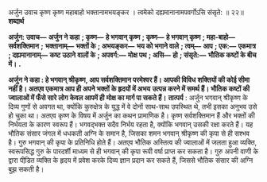 अर्जुन उवाच कृष्ण कृष्ण महाबाहो भक्तानामभयङ्कर । त्वमेको दह्यमानानामपवर्गोऽसि संसृते: ॥ २२॥ **शब्दार्थ** 

**अर्जुन: उवाच—** **अर्जुन ने कहा** **; कृष्ण—** **हे भगवान् कृष्ण** **; कृष्ण—** **हे भगवान् कृष्ण** **; महा-बाहो—** **सर्वशक्तिमान** **;** **भक्तानाम्—** **भक्तों के** **; अभयङ्कर—** **भय को भगाने वाले** **; त्वम्—** **आप** **; एक:—** **एकमात्र** **; दह्यमानानाम्—** **कष्ट उठाने** **वालों के** **; अपवर्ग:—** **मोक्ष पथ** **; असि—** **हो** **; संसृते:—** **भौतिक कष्टों के बीच में।** **.** 

**अर्जुन ने कहा : हे भगवान् श्रीकृष्ण, आप सर्वशक्तिमान परमेश्वर हैं। आपकी विविध** **शक्तियों की कोई सीमा नहीं है। अतएव एकमात्र आप ही अपने भक्तों के हृदयों में अभय** **उत्पन्न करने में समर्थ हैं। भौतिक कष्टों की ज्वालाओं में फँसे सारे लोग केवल आपमें ही** **मोक्ष का मार्ग पा सकते हैं।** **तात्पर्य** : अर्जुन भगवान् श्रीकृष्ण के दिव्य गुणों से अवगत था, क्योंकि कुरुक्षेत्र के युद्ध में वे दोनों साथ-साथ उपस्थित थे, तभी इसका अनुभव उसे हो चुका था। अतएव कृष्ण के विषय में अर्जुन का कथन प्रामाणिक है। कृष्ण सर्वशक्तिमान हैं और भक्तों की निर्भयता के कारण स्वरूप हैं। भगवद्भक्त सदैव निर्भय रहता है, क्योंकि भगवान् उसकी रक्षा करते हैं। यह भौतिक संसार जंगल में धधकती अग्नि के समान है, जिसका शमन भगवान् श्रीकृष्ण की कृपा से ही सश्भव है। गुरु भगवान् की कृपा के प्रतिनिधि होते हैं। अतएव भौतिक अस्तित्व की ज्वालाओं में जलता हुआ व्यक्ति, स्वरूपसिद्ध गुरु के पारदर्शी माध्यम से ही भगवान् की कृपा रूपी वर्षा प्राप्त कर सकता है। गुरु अपनी वाणी के द्वारा पीडि़त व्यक्ति के हृदय में प्रवेश करके दिव्य ज्ञान प्रदान कर सकते हैं, जिससे भौतिक संसार की अग्नि बुझ सकती है। 